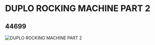 # DUPLO ROCKING MACHINE PART 2
## 44699
![DUPLO ROCKING MACHINE PART 2](https://lc-www-live-s.legocdn.com/media/bricks/5/2/4249992.jpg)